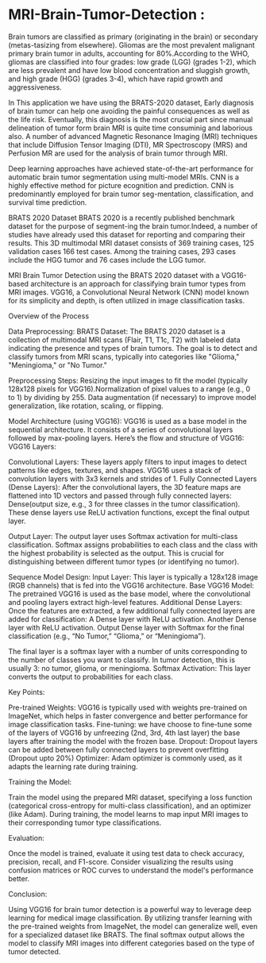 # MRI-Brain-Tumor-Detection : 
Brain tumors are classified as primary (originating in the brain) or secondary (metas-tasizing from elsewhere). Gliomas are the most prevalent malignant primary brain tumor in adults, accounting for 80%.According to the WHO, gliomas are classified into four grades: low grade (LGG) (grades 1-2), which are less prevalent and have low blood concentration and sluggish growth, and high grade (HGG) (grades 3-4), which have rapid growth and aggressiveness.

In This application we have using the BRATS-2020 dataset, Early diagnosis of brain tumor can help one avoiding the painful consequences as well as the life risk. Eventually, this diagnosis is the most crucial part since manual delineation of tumor form brain MRI is quite time consuminig and laborious also. A number of advanced Magnetic Resonance Imaging (MRI) techniques that include Diffusion Tensor Imaging (DTI), MR Spectroscopy (MRS) and Perfusion MR are used for the analysis of brain tumor through MRI.

Deep learning approaches have achieved state-of-the-art performance for automatic brain tumor segmentation using multi-model MRIs. CNN is a highly effective method for picture ecognition and prediction. CNN is predominantly employed for brain tumor seg-mentation, classification, and survival time prediction. 

BRATS 2020 Dataset BRATS 2020 is a recently published benchmark dataset for the purpose of segment-ing the brain tumor.Indeed, a number of studies have already used this dataset for reporting and comparing their results. This 3D multimodal MRI dataset consists of 369 training cases, 125 validation cases 166 test cases. Among the training cases, 293 cases include the HGG tumor and 76 cases include the LGG tumor.

MRI Brain Tumor Detection using the BRATS 2020 dataset with a VGG16-based architecture is an approach for classifying brain tumor types from MRI images. VGG16, a Convolutional Neural Network (CNN) model known for its simplicity and depth, is often utilized in image classification tasks.

Overview of the Process

Data Preprocessing:
BRATS Dataset: The BRATS 2020 dataset is a collection of multimodal MRI scans (Flair, T1, T1c, T2) with labeled data indicating the presence and types of brain tumors. The goal is to detect and classify tumors from MRI scans, typically into categories like "Glioma," "Meningioma," or "No Tumor."

Preprocessing Steps:
Resizing the input images to fit the model (typically 128x128 pixels for VGG16).Normalization of pixel values to a range (e.g., 0 to 1) by dividing by 255.
Data augmentation (if necessary) to improve model generalization, like rotation, scaling, or flipping.

Model Architecture (using VGG16):
VGG16 is used as a base model in the sequential architecture. It consists of a series of convolutional layers followed by max-pooling layers. Here’s the flow and structure of VGG16:
VGG16 Layers:

Convolutional Layers:
These layers apply filters to input images to detect patterns like edges, textures, and shapes. VGG16 uses a stack of convolution layers with 3x3 kernels and strides of 1.
Fully Connected Layers (Dense Layers): After the convolutional layers, the 3D feature maps are flattened into 1D vectors and passed through fully connected layers:
Dense(output size, e.g., 3 for three classes in the tumor classification).
These dense layers use ReLU activation functions, except the final output layer.

Output Layer: The output layer uses Softmax activation for multi-class classification. Softmax assigns probabilities to each class and the class with the highest probability is selected as the output. This is crucial for distinguishing between different tumor types (or identifying no tumor).

Sequence Model Design:
Input Layer: This layer is typically a 128x128 image (RGB channels) that is fed into the VGG16 architecture.
Base VGG16 Model: The pretrained VGG16 is used as the base model, where the convolutional and pooling layers extract high-level features.
Additional Dense Layers: Once the features are extracted, a few additional fully connected layers are added for classification:
A Dense layer with ReLU activation.
Another Dense layer with ReLU activation.
Output Dense layer with Softmax for the final classification (e.g., “No Tumor,” “Glioma,” or “Meningioma”).

The final layer is a softmax layer with a number of units corresponding to the number of classes you want to classify. In tumor detection, this is usually 3: no tumor, glioma, or meningioma.
Softmax Activation: This layer converts the output to probabilities for each class.

Key Points:


Pre-trained Weights: VGG16 is typically used with weights pre-trained on ImageNet, which helps in faster convergence and better performance for image classification tasks.
Fine-tuning: we have choose to fine-tune some of the layers of VGG16 by unfreezing (2nd, 3rd, 4th last layer) the base layers after training the model with the frozen base.
Dropout: Dropout layers can be added between fully connected layers to prevent overfitting (Dropout upto 20%)
Optimizer: Adam optimizer is commonly used, as it adapts the learning rate during training.

Training the Model:

Train the model using the prepared MRI dataset, specifying a loss function (categorical cross-entropy for multi-class classification), and an optimizer (like Adam).
During training, the model learns to map input MRI images to their corresponding tumor type classifications.

Evaluation:

Once the model is trained, evaluate it using test data to check accuracy, precision, recall, and F1-score.
Consider visualizing the results using confusion matrices or ROC curves to understand the model's performance better.

Conclusion:

Using VGG16 for brain tumor detection is a powerful way to leverage deep learning for medical image classification. By utilizing transfer learning with the pre-trained weights from ImageNet, the model can generalize well, even for a specialized dataset like BRATS. The final softmax output allows the model to classify MRI images into different categories based on the type of tumor detected.


